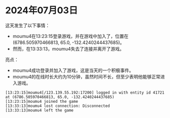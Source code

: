 # 2024年07月03日
这天发生了以下事情：
- moumu4在13:23:15登录游戏，并在游戏中加入了，位置在(6786.505970466813, 65.0, -132.4240244437685)。
- 然而，在13:33:13，moumu4失去了连接并离开了游戏。

亮点：
- moumu4成功登录并加入了游戏，这是当天的一个积极事件。
- moumu4的在线时长大约为10分钟，虽然时间不长，但至少表明他能够正常进入游戏。
```
[13:23:15]moumu4[/123.139.55.192:17200] logged in with entity id 41721 at (6786.505970466813, 65.0, -132.4240244437685)
[13:23:15]moumu4 joined the game
[13:33:13]moumu4 lost connection: Disconnected
[13:33:13]moumu4 left the game
```
